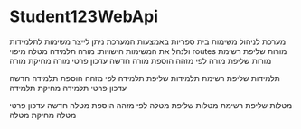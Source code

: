 # Student123WebApi

מערכת לניהול משימות בית ספריות
באמצעות המערכת ניתן לייצר משימות לתלמידות ולנהל את המשימות
הישויות: 
מורה
תלמידה
מטלה
מיפוי routes
מורות
שליפת רשימת מורות
שליפת מורה לפי מזהה
הוספת מורה חדשה
עדכון פרטי מורה
מחיקת מורה

תלמידות
שליפת רשימת תלמידות
שליפת תלמידה לפי מזהה
הוספת תלמידה חדשה
עדכון פרטי תלמידה
מחיקת תלמידה

מטלות
שליפת רשימת מטלות
שליפת מטלה לפי מזהה
הוספת מטלה חדשה
עדכון פרטי מטלה
מחיקת מטלה



